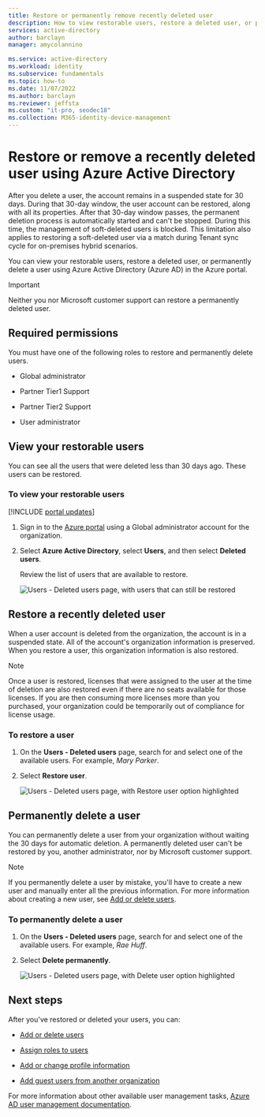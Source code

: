 ```yaml
---
title: Restore or permanently remove recently deleted user
description: How to view restorable users, restore a deleted user, or permanently delete a user with Azure Active Directory.
services: active-directory
author: barclayn
manager: amycolannino

ms.service: active-directory
ms.workload: identity
ms.subservice: fundamentals
ms.topic: how-to
ms.date: 11/07/2022
ms.author: barclayn 
ms.reviewer: jeffsta
ms.custom: "it-pro, seodec18"
ms.collection: M365-identity-device-management
---
```


# Restore or remove a recently deleted user using Azure Active Directory

After you delete a user, the account remains in a suspended state for 30 days. During that 30-day window, the user account can be restored, along with all its properties. After that 30-day window passes, the permanent deletion process is automatically started and can't be stopped. During this time, the management of soft-deleted users is blocked. This limitation also applies to restoring a soft-deleted user via a match during Tenant sync cycle for on-premises hybrid scenarios.

You can view your restorable users, restore a deleted user, or permanently delete a user using Azure Active Directory (Azure AD) in the Azure portal.

>[!Important]
>Neither you nor Microsoft customer support can restore a permanently deleted user.

## Required permissions

You must have one of the following roles to restore and permanently delete users.

- Global administrator

- Partner Tier1 Support

- Partner Tier2 Support

- User administrator

## View your restorable users

You can see all the users that were deleted less than 30 days ago. These users can be restored.

### To view your restorable users

[!INCLUDE [portal updates](~/articles/active-directory/includes/portal-update.md)]

1. Sign in to the [Azure portal](https://portal.azure.com) using a Global administrator account for the organization.

2. Select **Azure Active Directory**, select **Users**, and then select **Deleted users**.

    Review the list of users that are available to restore.

    ![Users - Deleted users page, with users that can still be restored](media/active-directory-users-restore/users-deleted-users-view-restorable.png)

## Restore a recently deleted user

When a user account is deleted from the organization, the account is in a suspended state. All of the account's organization information is preserved. When you restore a user, this organization information is also restored.

> [!NOTE]
> Once a user is restored, licenses that were assigned to the user at the time of deletion are also restored even if there are no seats available for those licenses. If you are then consuming more licenses more than you purchased, your organization could be temporarily out of compliance for license usage.

### To restore a user
1. On the **Users - Deleted users** page, search for and select one of the available users. For example, _Mary Parker_.

2. Select **Restore user**.

    ![Users - Deleted users page, with Restore user option highlighted](media/active-directory-users-restore/users-deleted-users-restore-user.png)

## Permanently delete a user
You can permanently delete a user from your organization without waiting the 30 days for automatic deletion. A permanently deleted user can't be restored by you, another administrator, nor by Microsoft customer support.

>[!Note]
>If you permanently delete a user by mistake, you'll have to create a new user and manually enter all the previous information. For more information about creating a new user, see [Add or delete users](add-users-azure-active-directory.md).

### To permanently delete a user

1. On the **Users - Deleted users** page, search for and select one of the available users. For example, _Rae Huff_.

2. Select **Delete permanently**.

    ![Users - Deleted users page, with Delete user option highlighted](media/active-directory-users-restore/users-deleted-users-permanent-delete-user.png)

## Next steps
After you've restored or deleted your users, you can:

- [Add or delete users](add-users-azure-active-directory.md)

- [Assign roles to users](active-directory-users-assign-role-azure-portal.md)

- [Add or change profile information](active-directory-users-profile-azure-portal.md)

- [Add guest users from another organization](../external-identities/what-is-b2b.md)

For more information about other available user management tasks, [Azure AD user management documentation](../enterprise-users/index.yml).
